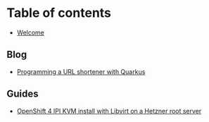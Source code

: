 # Table of contents

* [Welcome](README.md)

## Blog

* [Programming a URL shortener with Quarkus](blog/programming-a-url-shortener-with-quarkus.md)

## Guides

* [OpenShift 4 IPI KVM install with Libvirt on a Hetzner root server](guides/openshift-4-ipi-kvm-install-on-a-hetzner-root-server.md)

